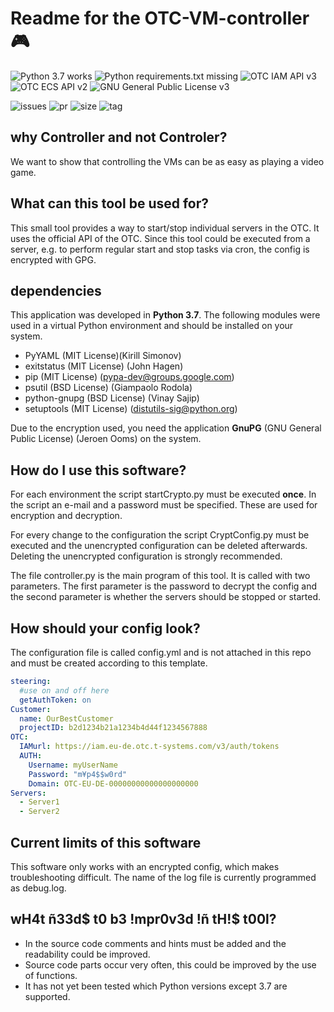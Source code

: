 # Readme for the OTC-VM-controller 🎮
![Python 3.7 works](https://img.shields.io/badge/Python-3.7-green.svg?longCache=true&style=plastic&logo=Python&logoColor=white)
![Python requirements.txt missing](https://img.shields.io/badge/Python_requirements.txt-missing-red.svg?longCache=true&style=plastic&logo=Python&logoColor=white)
![OTC IAM API v3](https://img.shields.io/badge/OTC_IAM_API-3-green.svg?longCache=true&style=plastic)
![OTC ECS API v2](https://img.shields.io/badge/OTC_ECS_API-2-green.svg?longCache=true&style=plastic)
![GNU General Public License v3](https://img.shields.io/badge/license-GPL_v3-blue.svg?longCache=true&style=plastic&logo=GNU&logoColor=white)

![issues](https://img.shields.io/github/issues-raw/OpenTelekomCloud/OTC-VM-controller.svg)
![pr](https://img.shields.io/github/issues-pr-raw/OpenTelekomCloud/OTC-VM-controller.svg)
![size](https://img.shields.io/github/languages/code-size/OpenTelekomCloud/OTC-VM-controller.svg)
![tag](https://img.shields.io/github/tag/OpenTelekomCloud/OTC-VM-controller.svg)

## why Controller and not Controler?
We want to show that controlling the VMs can be as easy as playing a video game.

## What can this tool be used for?
This small tool provides a way to start/stop individual servers in the OTC. It uses the official API of the OTC. Since this tool could be executed from a server, e.g. to perform regular start and stop tasks via cron, the config is encrypted with GPG.

## dependencies
This application was developed in **Python 3.7**. The following modules were used in a virtual Python environment and should be installed on your system.
- PyYAML (MIT License)(Kirill Simonov)
- exitstatus (MIT License) (John Hagen)
- pip (MIT License) (pypa-dev@groups.google.com)
- psutil (BSD License) (Giampaolo Rodola)
- python-gnupg (BSD License) (Vinay Sajip)
- setuptools (MIT License) (distutils-sig@python.org)

Due to the encryption used, you need the application **GnuPG** (GNU General Public License) (Jeroen Ooms) on the system.

## How do I use this software?
For each environment the script startCrypto.py must be executed **once**. In the script an e-mail and a password must be specified. These are used for encryption and decryption.

For every change to the configuration the script CryptConfig.py must be executed and the unencrypted configuration can be deleted afterwards. Deleting the unencrypted configuration is strongly recommended.

The file controller.py is the main program of this tool. It is called with two parameters. The first parameter is the password to decrypt the config and the second parameter is whether the servers should be stopped or started.

## How should your config look?

The configuration file is called config.yml and is not attached in this repo and must be created according to this template.

```yaml
steering:
  #use on and off here
  getAuthToken: on
Customer:
  name: OurBestCustomer
  projectID: b2d1234b21a1234b4d44f1234567888
OTC:
  IAMurl: https://iam.eu-de.otc.t-systems.com/v3/auth/tokens
  AUTH:
    Username: myUserName
    Password: "m¥p4$$w0rd"
    Domain: OTC-EU-DE-00000000000000000000
Servers:
  - Server1
  - Server2
```

## Current limits of this software
This software only works with an encrypted config, which makes troubleshooting difficult. The name of the log file is currently programmed as debug.log.

## wH4t ñ33d$ t0 b3 !mpr0v3d !ñ tH!$ t00l?
- In the source code comments and hints must be added and the readability could be improved.
- Source code parts occur very often, this could be improved by the use of functions.
- It has not yet been tested which Python versions except 3.7 are supported.
